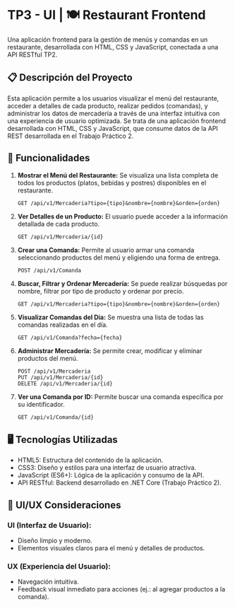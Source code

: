 # TP3 - UI | 🍽️ Restaurant Frontend
Una aplicación frontend para la gestión de menús y comandas en un restaurante, desarrollada con HTML, CSS y JavaScript, conectada a una API RESTful TP2.

## 📋 Descripción del Proyecto
Esta aplicación permite a los usuarios visualizar el menú del restaurante, acceder a detalles de cada producto, realizar pedidos (comandas), y administrar los datos de mercadería a través de una interfaz intuitiva con una experiencia de usuario optimizada. 
Se trata de una aplicación frontend desarrollada con HTML, CSS y JavaScript, que consume datos de la API REST desarrollada en el Trabajo Práctico 2.

## 🚀 Funcionalidades 
1. **Mostrar el Menú del Restaurante:** Se visualiza una lista completa de todos los productos (platos, bebidas y postres) disponibles en el restaurante.

    `GET /api/v1/Mercaderia?tipo={tipo}&nombre={nombre}&orden={orden}`

3. **Ver Detalles de un Producto:** El usuario puede acceder a la información detallada de cada producto.

    `GET /api/v1/Mercaderia/{id}`

4. **Crear una Comanda:** Permite al usuario armar una comanda seleccionando productos del menú y eligiendo una forma de entrega.

    `POST /api/v1/Comanda`

5. **Buscar, Filtrar y Ordenar Mercadería:** Se puede realizar búsquedas por nombre, filtrar por tipo de producto y ordenar por precio.

    `GET /api/v1/Mercaderia?tipo={tipo}&nombre={nombre}&orden={orden}`

6. **Visualizar Comandas del Día:** Se muestra una lista de todas las comandas realizadas en el día.

    `GET /api/v1/Comanda?fecha={fecha}`

7. **Administrar Mercadería:** Se permite crear, modificar y eliminar productos del menú.

    ```
    POST /api/v1/Mercaderia
    PUT /api/v1/Mercaderia/{id}
    DELETE /api/v1/Mercaderia/{id}
    ```

8. **Ver una Comanda por ID:** Permite buscar una comanda específica por su identificador.

    `GET /api/v1/Comanda/{id}`

## 🖥️ Tecnologías Utilizadas
 * HTML5: Estructura del contenido de la aplicación.
 * CSS3: Diseño y estilos para una interfaz de usuario atractiva.
 * JavaScript (ES6+): Lógica de la aplicación y consumo de la API.
 * API RESTful: Backend desarrollado en .NET Core (Trabajo Práctico 2).
 
## 🎨 UI/UX Consideraciones
### UI (Interfaz de Usuario):
* Diseño limpio y moderno.
* Elementos visuales claros para el menú y detalles de productos.

### UX (Experiencia del Usuario):
* Navegación intuitiva.
* Feedback visual inmediato para acciones (ej.: al agregar productos a la comanda).
